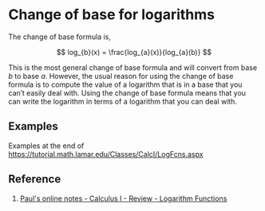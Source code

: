 # Change of base for logarithms

The change of base formula is,

$$
log_{b}(x) = \frac{log_{a}(x)}{log_{a}(b)}
$$

This is the most general change of base formula and will convert from base $b$ to base $a$. However, the usual reason for using the change of base formula is to compute the value of a logarithm that is in a base that you can’t easily deal with. Using the change of base formula means that you can write the logarithm in terms of a logarithm that you can deal with.

## Examples

Examples at the end of https://tutorial.math.lamar.edu/Classes/CalcI/LogFcns.aspx

## Reference

1. [Paul's online notes - Calculus I - Review - Logarithm Functions](https://tutorial.math.lamar.edu/Classes/CalcI/LogFcns.aspx)